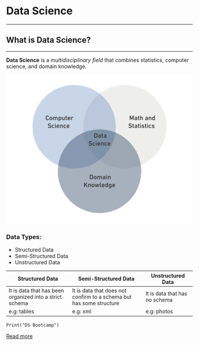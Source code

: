 # Data Science
---
## What is Data Science?
---

**Data Science** is a *multidisciplinary field* that combines statistics, computer science, and domain knowledge.

![Data Science](img/DS.png)


### Data Types:
<ul>
<li>Structured Data</li>
<li>Semi-Structured Data</li>
<li>Unstructured Data</li>
</ul>

| Structured Data                                         | Semi-Structured Data                                                | Unstructured Data             |
|---------------------------------------------------------|---------------------------------------------------------------------|-------------------------------|
| It is data that has been organized into a strict schema | It is data that does not confirm to a schema but has some structure | It is data that has no schema |
| e.g: tables                                             | e.g: xml                                                            | e.g: photos                   |

`Print("DS Bootcamp")`

[Read more](https://en.wikipedia.org/wiki/Data_science)
